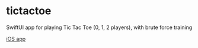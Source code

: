 # tictactoe

SwiftUI app for playing Tic Tac Toe (0, 1, 2 players), with brute force training

<a href="https://apps.apple.com/ch/app/tic-tac-toe-aficionado/id1550530473?l=en">iOS app</a>









